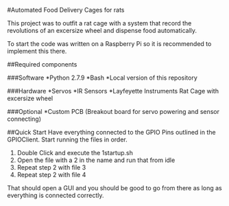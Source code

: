 #Automated Food Delivery Cages for rats

This project was to outfit a rat cage with a system that record the revolutions of an excersize wheel and dispense food automatically.

To start the code was written on a Raspberry Pi so it is recommended to implement this there.

##Required components

###Software
*Python 2.7.9
*Bash
*Local version of this repository

###Hardware
*Servos
*IR Sensors
*Layfeyette Instruments Rat Cage with excersize wheel

###Optional
*Custom PCB (Breakout board for servo powering and sensor connecting)

##Quick Start
Have everything connected to the GPIO Pins outlined in the GPIOClient.
Start running the files in order.

1. Double Click and execute the 1startup.sh
2. Open the file with a 2 in the name and run that from idle
3. Repeat step 2 with file 3
4. Repeat step 2 with file 4

That should open a GUI and you should be good to go from there as long as everything is connected correctly.
